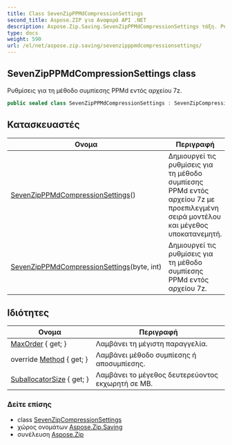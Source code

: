 ```yaml
---
title: Class SevenZipPPMdCompressionSettings
second_title: Aspose.ZIP για Αναφορά API .NET
description: Aspose.Zip.Saving.SevenZipPPMdCompressionSettings τάξη. Ρυθμίσεις για τη μέθοδο συμπίεσης PPMd εντός αρχείου 7z.
type: docs
weight: 590
url: /el/net/aspose.zip.saving/sevenzipppmdcompressionsettings/
---
```

## SevenZipPPMdCompressionSettings class

Ρυθμίσεις για τη μέθοδο συμπίεσης PPMd εντός αρχείου 7z.

```csharp
public sealed class SevenZipPPMdCompressionSettings : SevenZipCompressionSettings
```

## Κατασκευαστές

| Ονομα | Περιγραφή |
| --- | --- |
| [SevenZipPPMdCompressionSettings](sevenzipppmdcompressionsettings/#constructor)() | Δημιουργεί τις ρυθμίσεις για τη μέθοδο συμπίεσης PPMd εντός αρχείου 7z με προεπιλεγμένη σειρά μοντέλου και μέγεθος υποκατανεμητή. |
| [SevenZipPPMdCompressionSettings](sevenzipppmdcompressionsettings/#constructor_1)(byte, int) | Δημιουργεί τις ρυθμίσεις για τη μέθοδο συμπίεσης PPMd εντός αρχείου 7z. |

## Ιδιότητες

| Ονομα | Περιγραφή |
| --- | --- |
| [MaxOrder](../../aspose.zip.saving/sevenzipppmdcompressionsettings/maxorder/) { get; } | Λαμβάνει τη μέγιστη παραγγελία. |
| override [Method](../../aspose.zip.saving/sevenzipppmdcompressionsettings/method/) { get; } | Λαμβάνει μέθοδο συμπίεσης ή αποσυμπίεσης. |
| [SuballocatorSize](../../aspose.zip.saving/sevenzipppmdcompressionsettings/suballocatorsize/) { get; } | Λαμβάνει το μέγεθος δευτερεύοντος εκχωρητή σε MB. |

### Δείτε επίσης

* class [SevenZipCompressionSettings](../sevenzipcompressionsettings/)
* χώρος ονομάτων [Aspose.Zip.Saving](../../aspose.zip.saving/)
* συνέλευση [Aspose.Zip](../../)


